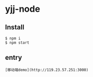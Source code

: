 
# yjj-node


## Install

```
$ npm i
$ npm start
```

## entry

```
[移动端demo](http://119.23.57.251:3000)

```
